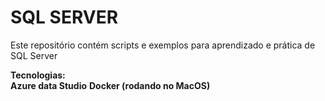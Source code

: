 # SQL SERVER    

Este repositório contém scripts e exemplos para aprendizado e prática de SQL Server

**Tecnologias:**  
**Azure data Studio**
**Docker (rodando no MacOS)**
